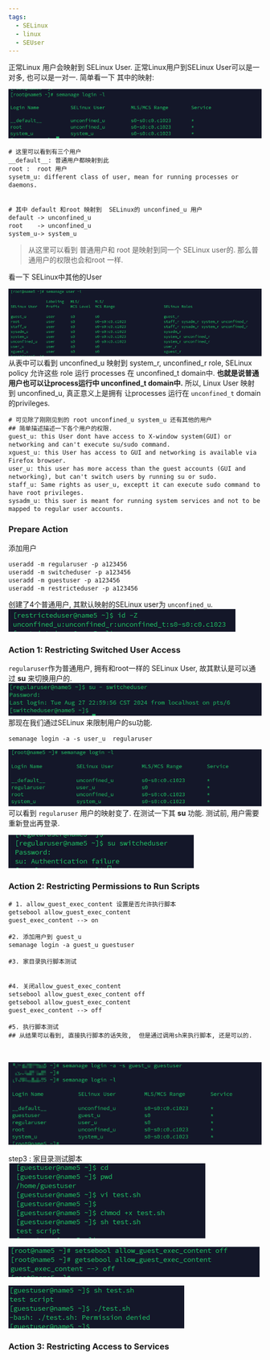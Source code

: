 ```yaml
---
tags:
  - SELinux
  - linux
  - SEUser
---
```

正常Linux 用户会映射到 SELinux User.  正常Linux用户到SELinux User可以是一对多, 也可以是一对一.   简单看一下 其中的映射:

![](./images/12-user1.png)
```shell
# 这里可以看到有三个用户
__default__: 普通用户都映射到此
root :  root 用户
sysetm_u: different class of user, mean for running processes or daemons.


# 其中 default 和root 映射到  SELinux的 unconfined_u 用户
default -> unconfined_u
root    -> unconfined_u
system_u-> system_u
```

> 从这里可以看到  普通用户和 root 是映射到同一个 SELinux user的.  那么普通用户的权限也会和root 一样.


看一下 SELinux中其他的User

![](./images/12-user2.png)
从表中可以看到 unconfined_u 映射到 system_r, unconfined_r role,  SELinux policy 允许这些 role 运行 processes 在 unconfined_t domain中.  **也就是说普通用户也可以让process运行中 unconfined_t domain中.**  所以, Linux User 映射到 unconfined_u, 真正意义上是拥有 让processes 运行在 `unconfined_t` domain 的privileges.


```shell
# 可见除了刚刚见到的 root unconfined_u system_u 还有其他的用户
## 简单描述描述一下各个用户的权限.
guest_u: this User dont have access to X-window system(GUI) or networking and can't execute su/sudo command.
xguest_u: this User has access to GUI and networking is available via Firefox browser.
user_u: this user has more access than the guest accounts (GUI and networking), but can't switch users by running su or sudo.
staff_u: Same rights as user_u, exceptt it can execute sudo command to have root privileges.
sysadm_u: this suer is meant for running system services and not to be mapped to regular user accounts.

```


### Prepare Action

添加用户
```shell
useradd -m regularuser -p a123456
useradd -m switcheduser -p a123456
useradd -m guestuser -p a123456
useradd -m restricteduser -p a123456

```

创建了4个普通用户,  其默认映射的SELinux user为  `unconfined_u`.
![](./images/12-user3.png)

### Action 1:   Restricting Switched User Access

`regularuser`作为普通用户, 拥有和root一样的 SELinux User, 故其默认是可以通过 **su** 来切换用户的. 
![](./images/12-user4.png)
那现在我们通过SELinux 来限制用户的su功能.

```shell
semanage login -a -s user_u  regularuser
```

![](./images/12-user5.png)
可以看到 `regularuser` 用户的映射变了.
在测试一下其 **su** 功能.  测试前,  用户需要重新登出再登录.

![](./images/12-user6.png)


### Action 2: Restricting Permissions to Run Scripts 

```shell
# 1. allow_guest_exec_content 设置是否允许执行脚本
getsebool allow_guest_exec_content
guest_exec_content --> on

#2. 添加用户到 guest_u
semanage login -a guest_u guestuser

#3. 家目录执行脚本测试


#4. 关闭allow_guest_exec_content
setsebool allow_guest_exec_content off
getsebool allow_guest_exec_content
guest_exec_content --> off

#5. 执行脚本测试
## 从结果可以看到, 直接执行脚本的话失败,  但是通过调用sh来执行脚本, 还是可以的.



```
![](./images/12-user7.png)

step3 : 家目录测试脚本
![](./images/12-user8.png)

![](./images/12-user9.png)

![](./images/12-user10.png)

### Action 3: Restricting Access to Services







